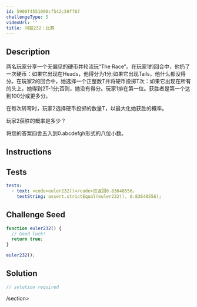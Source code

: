 ```yaml
---
id: 5900f4551000cf542c50ff67
challengeType: 5
videoUrl: ''
title: 问题232：比赛
---
```


## Description
<section id="description">两名玩家分享一个无偏见的硬币并轮流玩“The Race”。在玩家1的回合中，他扔了一次硬币：如果它出现在Heads，他得分为1分;如果它出现Tails，他什么都没得分。在玩家2的回合中，她选择一个正整数T并将硬币投掷T次：如果它出现在所有的头上，她得到2T-1分;否则，她没有得分。玩家1排在第一位。获胜者是第一个达到100分或更多分。 <p>在每次转弯时，玩家2选择硬币投掷的数量T，以最大化她获胜的概率。 </p><p>玩家2获胜的概率是多少？ </p><p>将您的答案四舍五入到0.abcdefgh形式的八位小数。 </p></section>

## Instructions
<section id="instructions">
</section>

## Tests
<section id='tests'>

```yml
tests:
  - text: <code>euler232()</code>应返回0.83648556。
    testString: assert.strictEqual(euler232(), 0.83648556);

```

</section>

## Challenge Seed
<section id='challengeSeed'>

<div id='js-seed'>

```js
function euler232() {
  // Good luck!
  return true;
}

euler232();

```

</div>



</section>

## Solution
<section id='solution'>

```js
// solution required
```

/section>
